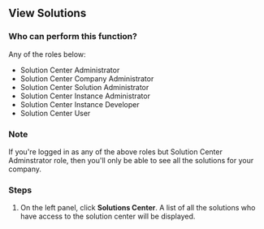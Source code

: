 ## View Solutions

### Who can perform this function?
Any of the roles below:
* Solution Center Administrator
* Solution Center Company Administrator
* Solution Center Solution Administrator
* Solution Center Instance Administrator
* Solution Center Instance Developer
* Solution Center User

### Note
If you're logged in as any of the above roles but Solution Center Adminstrator role, then you'll only be able to see all the solutions for your company.

### Steps
1. On the left panel, click **Solutions Center**. A list of all the solutions who have access to the solution center will be displayed.
